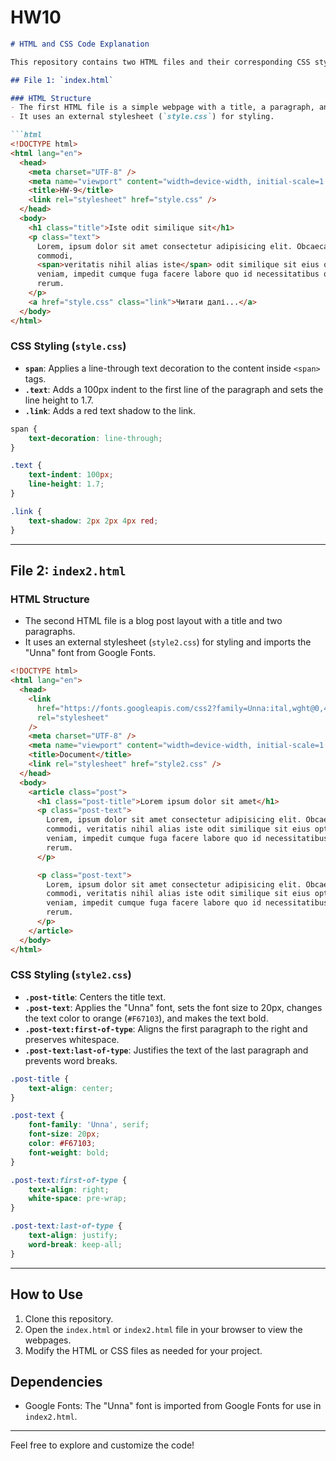 # HW10


```markdown
# HTML and CSS Code Explanation

This repository contains two HTML files and their corresponding CSS styles. Below is a breakdown of the code and its functionality.

## File 1: `index.html`

### HTML Structure
- The first HTML file is a simple webpage with a title, a paragraph, and a link.
- It uses an external stylesheet (`style.css`) for styling.

```html
<!DOCTYPE html>
<html lang="en">
  <head>
    <meta charset="UTF-8" />
    <meta name="viewport" content="width=device-width, initial-scale=1.0" />
    <title>HW-9</title>
    <link rel="stylesheet" href="style.css" />
  </head>
  <body>
    <h1 class="title">Iste odit similique sit</h1>
    <p class="text">
      Lorem, ipsum dolor sit amet consectetur adipisicing elit. Obcaecati
      commodi,
      <span>veritatis nihil alias iste</span> odit similique sit eius optio
      veniam, impedit cumque fuga facere labore quo id necessitatibus quaerat
      rerum.
    </p>
    <a href="style.css" class="link">Читати далі...</a>
  </body>
</html>
```

### CSS Styling (`style.css`)
- **`span`**: Applies a line-through text decoration to the content inside `<span>` tags.
- **`.text`**: Adds a 100px indent to the first line of the paragraph and sets the line height to 1.7.
- **`.link`**: Adds a red text shadow to the link.

```css
span {
    text-decoration: line-through;
}

.text {
    text-indent: 100px;
    line-height: 1.7;
}

.link {
    text-shadow: 2px 2px 4px red;
}
```

---

## File 2: `index2.html`

### HTML Structure
- The second HTML file is a blog post layout with a title and two paragraphs.
- It uses an external stylesheet (`style2.css`) for styling and imports the "Unna" font from Google Fonts.

```html
<!DOCTYPE html>
<html lang="en">
  <head>
    <link
      href="https://fonts.googleapis.com/css2?family=Unna:ital,wght@0,400;0,700;1,400;1,700&display=swap"
      rel="stylesheet"
    />
    <meta charset="UTF-8" />
    <meta name="viewport" content="width=device-width, initial-scale=1.0" />
    <title>Document</title>
    <link rel="stylesheet" href="style2.css" />
  </head>
  <body>
    <article class="post">
      <h1 class="post-title">Lorem ipsum dolor sit amet</h1>
      <p class="post-text">
        Lorem, ipsum dolor sit amet consectetur adipisicing elit. Obcaecati
        commodi, veritatis nihil alias iste odit similique sit eius optio
        veniam, impedit cumque fuga facere labore quo id necessitatibus quaerat
        rerum.
      </p>

      <p class="post-text">
        Lorem, ipsum dolor sit amet consectetur adipisicing elit. Obcaecati
        commodi, veritatis nihil alias iste odit similique sit eius optio
        veniam, impedit cumque fuga facere labore quo id necessitatibus quaerat
        rerum.
      </p>
    </article>
  </body>
</html>
```

### CSS Styling (`style2.css`)
- **`.post-title`**: Centers the title text.
- **`.post-text`**: Applies the "Unna" font, sets the font size to 20px, changes the text color to orange (`#F67103`), and makes the text bold.
- **`.post-text:first-of-type`**: Aligns the first paragraph to the right and preserves whitespace.
- **`.post-text:last-of-type`**: Justifies the text of the last paragraph and prevents word breaks.

```css
.post-title {
    text-align: center;
}

.post-text {
    font-family: 'Unna', serif;
    font-size: 20px;
    color: #F67103;
    font-weight: bold;
}

.post-text:first-of-type {
    text-align: right;
    white-space: pre-wrap;
}

.post-text:last-of-type {
    text-align: justify;
    word-break: keep-all;
}
```

---

## How to Use
1. Clone this repository.
2. Open the `index.html` or `index2.html` file in your browser to view the webpages.
3. Modify the HTML or CSS files as needed for your project.

## Dependencies
- Google Fonts: The "Unna" font is imported from Google Fonts for use in `index2.html`.

---

Feel free to explore and customize the code!

